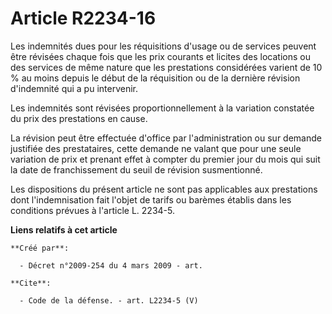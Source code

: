 # Article R2234-16

Les indemnités dues pour les réquisitions d'usage ou de services peuvent être révisées chaque fois que les prix courants et
licites des locations ou des services de même nature que les prestations considérées varient de 10 % au moins depuis le début
de la réquisition ou de la dernière révision d'indemnité qui a pu intervenir. 

Les indemnités sont révisées proportionnellement à la variation constatée du prix des prestations en cause. 

La révision peut être effectuée d'office par l'administration ou sur demande justifiée des prestataires, cette demande ne
valant que pour une seule variation de prix et prenant effet à compter du premier jour du mois qui suit la date de
franchissement du seuil de révision susmentionné. 

Les dispositions du présent article ne sont pas applicables aux prestations dont l'indemnisation fait l'objet de tarifs ou
barèmes établis dans les conditions prévues à l'article L. 2234-5.

**Liens relatifs à cet article**

	**Créé par**:

	  - Décret n°2009-254 du 4 mars 2009 - art.

	**Cite**:

	  - Code de la défense. - art. L2234-5 (V)

